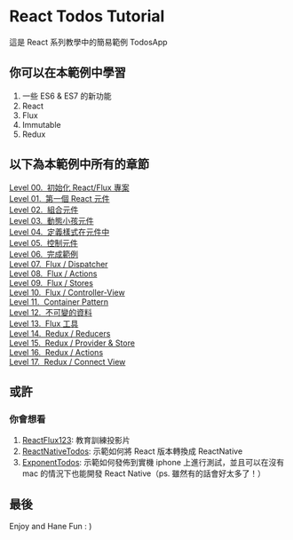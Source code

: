 # React Todos Tutorial
這是 React 系列教學中的簡易範例 TodosApp


## 你可以在本範例中學習
1. 一些 ES6 & ES7 的新功能
2. React
3. Flux
4. Immutable
5. Redux


## 以下為本範例中所有的章節
[Level 00.&nbsp;&nbsp;初始化 React/Flux 專案](https://github.com/shiningjason1989/ReactTodosTutorial/tree/%230_initial_project)  
[Level 01.&nbsp;&nbsp;第一個 React 元件](https://github.com/shiningjason1989/ReactTodosTutorial/tree/%231_first_component)  
[Level 02.&nbsp;&nbsp;組合元件](https://github.com/shiningjason1989/ReactTodosTutorial/tree/%232_component_composition)  
[Level 03.&nbsp;&nbsp;動態小孩元件](https://github.com/shiningjason1989/ReactTodosTutorial/tree/%233_dynamic_children)  
[Level 04.&nbsp;&nbsp;定義樣式在元件中](https://github.com/shiningjason1989/ReactTodosTutorial/tree/%234_inline_css)  
[Level 05.&nbsp;&nbsp;控制元件](https://github.com/shiningjason1989/ReactTodosTutorial/tree/%235_controlled_component)  
[Level 06.&nbsp;&nbsp;完成範例](https://github.com/shiningjason1989/ReactTodosTutorial/tree/%236_complete_sample)  
[Level 07.&nbsp;&nbsp;Flux / Dispatcher](https://github.com/shiningjason1989/ReactTodosTutorial/tree/%237_flux_dispatcher)  
[Level 08.&nbsp;&nbsp;Flux / Actions](https://github.com/shiningjason1989/ReactTodosTutorial/tree/%238_flux_actions)  
[Level 09.&nbsp;&nbsp;Flux / Stores](https://github.com/shiningjason1989/ReactTodosTutorial/tree/%239_flux_stores)  
[Level 10.&nbsp;&nbsp;Flux / Controller-View](https://github.com/shiningjason1989/ReactTodosTutorial/tree/%2310_flux_controller_view)  
[Level 11.&nbsp;&nbsp;Container Pattern](https://github.com/shiningjason1989/ReactTodosTutorial/tree/%2311_container_pattern)  
[Level 12.&nbsp;&nbsp;不可變的資料](https://github.com/shiningjason1989/ReactTodosTutorial/tree/%2312_immutable_data)  
[Level 13.&nbsp;&nbsp;Flux 工具](https://github.com/shiningjason1989/ReactTodosTutorial/tree/%2313_flux_utils)  
[Level 14.&nbsp;&nbsp;Redux / Reducers](https://github.com/shiningjason1989/ReactTodosTutorial/tree/%2314_redux_reducer)  
[Level 15.&nbsp;&nbsp;Redux / Provider & Store](https://github.com/shiningjason1989/ReactTodosTutorial/tree/%2315_redux_provider_store)  
[Level 16.&nbsp;&nbsp;Redux / Actions](https://github.com/shiningjason1989/ReactTodosTutorial/tree/%2316_redux_actions)  
[Level 17.&nbsp;&nbsp;Redux / Connect View](https://github.com/shiningjason1989/ReactTodosTutorial/tree/%2317_redux_connect_view)  


## 或許
### 你會想看
1. [ReactFlux123](https://shiningjason1989.github.io/ReactFlux123): 教育訓練投影片
2. [ReactNativeTodos](https://github.com/shiningjason1989/ReactNativeTodos): 示範如何將 React 版本轉換成 ReactNative  
3. [ExponentTodos](https://github.com/shiningjason1989/ExponentTodos/tree/master): 示範如何發佈到實機 iphone 上進行測試，並且可以在沒有 mac 的情況下也能開發 React Native（ps. 雖然有的話會好太多了！） 


## 最後
Enjoy and Hane Fun : )
